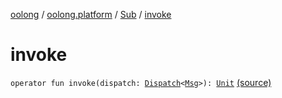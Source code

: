 [oolong](../../index.md) / [oolong.platform](../index.md) / [Sub](index.md) / [invoke](./invoke.md)

# invoke

`operator fun invoke(dispatch: `[`Dispatch`](../../oolong/-dispatch.md)`<`[`Msg`](index.md#Msg)`>): `[`Unit`](https://kotlinlang.org/api/latest/jvm/stdlib/kotlin/-unit/index.html) [(source)](https://github.com/pardom/oolong/tree/master/oolong/src/main/kotlin/oolong/platform/Sub.kt#L7)